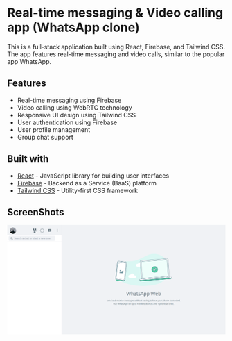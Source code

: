 # Real-time messaging & Video calling app (WhatsApp clone)

This is a full-stack application built using React, Firebase, and Tailwind CSS. The app features real-time messaging and video calls, similar to the popular app WhatsApp.

## Features

- Real-time messaging using Firebase
- Video calling using WebRTC technology
- Responsive UI design using Tailwind CSS
- User authentication using Firebase
- User profile management
- Group chat support

## Built with

- [React](https://reactjs.org/) - JavaScript library for building user interfaces
- [Firebase](https://firebase.google.com/) - Backend as a Service (BaaS) platform
- [Tailwind CSS](https://tailwindcss.com/) - Utility-first CSS framework

## ScreenShots
![Homepage screenshot](https://raw.githubusercontent.com/Victorr-Hugo/whatsapp-clone/main/showcase/screencapture-localhost-3000-2023-02-12-23_39_41.png)
